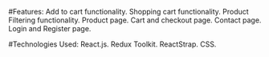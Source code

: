 #Features:
Add to cart functionality.
Shopping cart functionality.
Product Filtering functionality.
Product page.
Cart and checkout page.
Contact page.
Login and Register page.

#Technologies Used:
React.js.
Redux Toolkit.
ReactStrap.
CSS.
